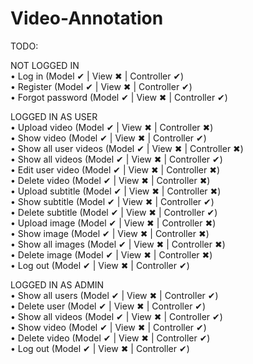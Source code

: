 # Video-Annotation
TODO:

NOT LOGGED IN   
•	Log in (Model ✔ | View ✖ | Controller ✔)   
•	Register (Model ✔ | View ✖ | Controller ✔)  
•	Forgot password (Model ✔ | View ✖ | Controller ✔) 

LOGGED IN AS USER   
•	Upload video (Model ✔ | View ✖ | Controller ✖)   
•	Show video (Model ✔ | View ✖ | Controller ✔)   
•	Show all user videos (Model ✔ | View ✖ | Controller ✖)   
•	Show all videos (Model ✔ | View ✖ | Controller ✔)  
•	Edit user video (Model ✔ | View ✖ | Controller ✖)   
•	Delete video (Model ✔ | View ✖ | Controller ✖)   
•	Upload subtitle (Model ✔ | View ✖ | Controller ✖)   
•	Show subtitle (Model ✔ | View ✖ | Controller ✔)   
•	Delete subtitle (Model ✔ | View ✖ | Controller ✔)   
•	Upload image (Model ✔ | View ✖ | Controller ✖)   
•	Show image (Model ✔ | View ✖ | Controller ✖)   
•	Show all images (Model ✔ | View ✖ | Controller ✖)   
•	Delete image (Model ✔ | View ✖ | Controller ✖)   
•	Log out (Model ✔ | View ✖ | Controller ✔)   

LOGGED IN AS ADMIN  
•	Show all users (Model ✔ | View ✖ | Controller ✔)   
•	Delete user (Model ✔ | View ✖ | Controller ✔)   
•	Show all videos (Model ✔ | View ✖ | Controller ✔)  
•	Show video (Model ✔ | View ✖ | Controller ✔)   
•	Delete video (Model ✔ | View ✖ | Controller ✔)  
•	Log out (Model ✔ | View ✖ | Controller ✔)   
